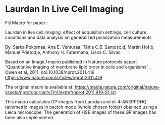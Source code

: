 # Laurdan In Live Cell Imaging
Fiji Macro for paper : 

Laurdan in live cell imaging: effect of acquisition settings, cell culture conditions and data analysis on generalized polarization measurements

By:
Sarka Pokornaa, Ana E. Venturaa, Tânia C.B. Santosc,d, Martin Hof b, Manuel Prietod,e, Anthony H. Futermana, Liana C. Silvac

Based on an ImageJ macro published in Nature protocols paper: 
“Quantitative imaging of membrane lipid order in cells and organisms” , 
Owen et al, 2011. doi:10.1038/nprot.2011.419
https://www.nature.com/articles/nprot.2011.419

The original macro is available at: 
https://media.nature.com/original/nature-assets/nprot/journal/v7/n1/extref/nprot.2011.419-S1.txt  

This macro calculates GP images from Laurdan and di-4-ANEPPDHQ ratiometric images in
bactch mode (whole chosen folder) obtained using a Leica microscope. The generation
of HSB images of these GP images has been also implemented.


